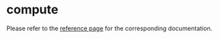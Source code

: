 # compute

Please refer to the [reference page](https://docs.infrahub.app/schema-library/reference/compute) for the corresponding documentation.
